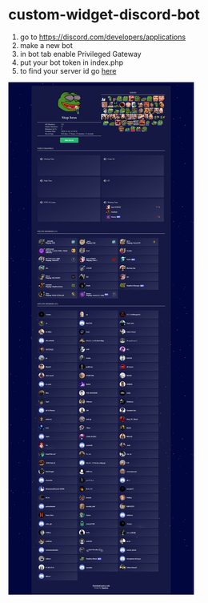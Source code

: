 # custom-widget-discord-bot

 1. go to https://discord.com/developers/applications
 2. make a new bot
 3. in bot tab enable Privileged Gateway
 4. put your bot token in index.php
 5. to find your server id go [here](https://support.discord.com/hc/en-us/articles/206346498-Where-can-I-find-my-User-Server-Message-ID-#:~:text=On%20Android%20press%20and%20hold,name%20and%20select%20Copy%20ID.)

![alt text](https://github.com/MeysamRezazadeh/custom-widget-discord-bot/blob/main/screen-stepbros.png?raw=true)
